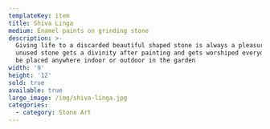 ```yaml
---
templateKey: item
title: Shiva Linga
medium: Enamel paints on grinding stone
description: >-
  Giving life to a discarded beautiful shaped stone is always a pleasure. This
  unused stone gets a divinity after painting and gets worshiped everyday. Can
  be placed anywhere indoor or outdoor in the garden
width: '9'
height: '12'
sold: true
available: true
large_image: /img/shiva-linga.jpg
categories:
  - category: Stone Art
---
```


